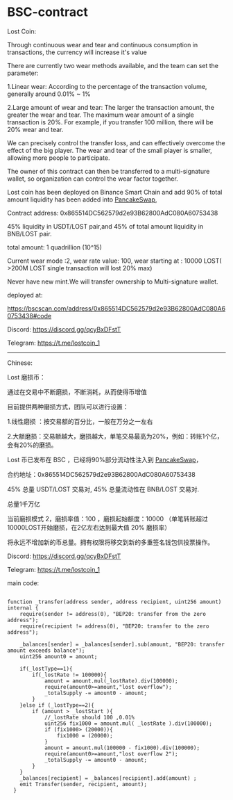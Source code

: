 # BSC-contract

Lost Coin:

Through continuous wear and tear and continuous consumption in transactions, the currency will increase it's value

There are currently two wear methods available, and the team can set the parameter:

1.Linear wear: According to the percentage of the transaction volume, generally around 0.01% ~ 1%

2.Large amount of wear and tear: The larger the transaction amount, the greater the wear and tear. The maximum wear amount of a single transaction is 20%. For example, if you transfer 100 million, there will be 20% wear and tear.

We can precisely control the transfer loss, and can effectively overcome the effect of the big player. The wear and tear of the small player is smaller, allowing more people to participate.

The owner of this contract can then be transferred to a multi-signature wallet, so organization can control the wear factor together.

Lost coin has been deployed on Binance Smart Chain and add 90% of total amount liquidity has been added into [PancakeSwap](https://exchange.pancakeswap.finance/),

Contract address: 0x865514DC562579d2e93B62800AdC080A60753438

45% liquidity in USDT/LOST pair,and 45% of total amount liquidity in BNB/LOST pair.

total amount: 1 quadrillion (10^15)

Current wear mode :2, wear rate value: 100, wear starting at : 10000 LOST( >200M LOST single transaction will lost 20% max)

Never have new mint.We will transfer ownership to Multi-signature wallet.

deployed at:

https://bscscan.com/address/0x865514DC562579d2e93B62800AdC080A60753438#code

Discord: https://discord.gg/qcyBxDFstT  

Telegram: https://t.me/lostcoin_1

-----------
Chinese:

Lost 磨损币：

通过在交易中不断磨损，不断消耗，从而使得币增值

目前提供两种磨损方式，团队可以进行设置：

1.线性磨损 ：按交易额的百分比，一般在万分之一左右

2.大额磨损：交易额越大，磨损越大，单笔交易最高为20%，例如：转账1个亿，会有20%的磨损。

Lost 币已发布在 BSC ，已经将90%部分流动性注入到 [PancakeSwap](https://exchange.pancakeswap.finance/)，

合约地址：0x865514DC562579d2e93B62800AdC080A60753438

45% 总量 USDT/LOST 交易对, 45% 总量流动性在 BNB/LOST 交易对.

总量1千万亿

当前磨损模式 2，磨损率值：100 ，磨损起始额度：10000 （单笔转账超过10000LOST开始磨损，在2亿左右达到最大值 20% 磨损率）

将永远不增加新的币总量。拥有权限将移交到新的多重签名钱包供投票操作。

Discord: https://discord.gg/qcyBxDFstT

Telegram: https://t.me/lostcoin_1


main code:

```

function _transfer(address sender, address recipient, uint256 amount) internal {
    require(sender != address(0), "BEP20: transfer from the zero address");
    require(recipient != address(0), "BEP20: transfer to the zero address");
    
    _balances[sender] = _balances[sender].sub(amount, "BEP20: transfer amount exceeds balance");
    uint256 amount0 = amount;
    
    if(_lostType==1){
        if(_lostRate != 100000){
            amount = amount.mul(_lostRate).div(100000);
            require(amount0>=amount,"lost overflow");
            _totalSupply -= amount0 - amount;
        }
    }else if (_lostType==2){
        if (amount > _lostStart ){
            //_lostRate should 100 ,0.01%
            uint256 fix1000 = amount.mul( _lostRate ).div(100000);
            if (fix1000> (20000)){
                fix1000 = (20000);
            }
            amount = amount.mul(100000 - fix1000).div(100000);
            require(amount0>=amount,"lost overflow 2");
            _totalSupply -= amount0 - amount;
        }
    }
    _balances[recipient] = _balances[recipient].add(amount) ;
    emit Transfer(sender, recipient, amount);
  }
```
